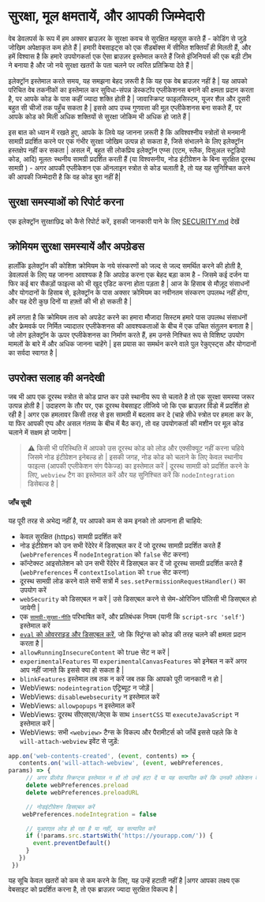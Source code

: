 # सुरक्षा, मूल क्षमतायें, और आपकी जिम्मेदारी

वेब डेवलपर्स के रूप में हम अक्सर ब्राउज़र के सुरक्षा कवच से सुरक्षित महसूस करते हैं - कोडिंग से जुड़े जोखिम अपेक्षाकृत कम होते हैं | हमारी वेबसाइट्स को एक सैंडबॉक्स में सीमित शक्तियाँ ही मिलती हैं, और हमें विश्वास है कि हमारे उपयोगकर्ता एक ऐसा ब्राउज़र इस्तेमाल करते हैं जिसे इंजिनियर्स की एक बड़ी टीम ने बनाया है और जो नये सुरक्षा खतरों के पता चलने पर त्वरित प्रतिक्रिया देते हैं |

इलेक्ट्रॉन इस्तेमाल करते समय, यह समझना बेहद ज़रूरी है कि यह एक वेब ब्राउज़र नहीं है | यह आपको परिचित वेब तकनीकों का इस्तेमाल कर सुविधा-संपन्न डेस्कटॉप एप्लीकेशनस बनाने की क्षमता प्रदान करता है, पर आपके कोड के पास कहीं ज्यादा शक्ति होती है | जावास्क्रिप्ट फाइलसिस्टम, यूजर शैल और दूसरी बहुत सी चीजों तक पहुँच सकता है | इससे आप उच्च गुणवत्ता की मूल एप्लीकेशनस बना सकते हैं, पर आपके कोड को मिली अधिक शक्तियों से सुरक्षा जोकिम भी अधिक हो जाते हैं |

इस बात को ध्यान में रखते हुए, आपके के लिये यह जानना ज़रूरी है कि अविश्वश्नीय स्त्रोतों से मनमानी सामग्री प्रदर्शित करने पर एक गंभीर सुरक्षा जोखिम उत्पन्न हो सकता है, जिसे संभालने के लिए इलेक्ट्रॉन हस्तक्षेप नहीं कर सकता | असल में, बहुत सी लोकप्रिय इलेक्ट्रॉन एप्प्स (एटम, स्लैक, विसुअल स्टूडियो कोड, आदि) मूलतः स्थनीय सामग्री प्रदर्शित करती हैं (या विश्वसनीय, नोड इंटीग्रेशन के बिना सुरक्षित दूरस्थ सामग्री ) - अगर आपकी एप्लीकेशन एक ऑनलाइन स्त्रोत से कोड चलाती है, तो यह यह सुनिश्चित करने की आपकी जिम्मेदारी है कि वह कोड बुरा नहीं है|

## सुरक्षा समस्याओं को रिपोर्ट करना

एक इलेक्ट्रॉन सुरक्षाछिद्र को कैसे रिपोर्ट करें, इसकी जानकारी पाने के लिए [SECURITY.md](https://github.com/electron/electron/tree/master/SECURITY.md) देखें

## क्रोमियम सुरक्षा समस्यायें और अपग्रेडस

हालाँकि इलेक्ट्रॉन की कोशिश क्रोमियम के नये संस्करणों को जल्द से जल्द समर्थित करने की होती है, डेवलपर्स के लिए यह जानना आवश्यक है कि अपग्रेड करना एक बेहद बड़ा काम है - जिसमे कई दर्जन या फिर कई बार सैकड़ों फाइल्स को भी खुद एडिट करना होता पड़ता है | आज के हिसाब से मौज़ूद संसाधनों और योगदानों के हिसाब से, इलेक्ट्रॉन के पास अक्सर क्रोमियम का नवीनतम संस्करण उपलब्ध नहीं होगा, और यह देरी कुछ दिनों या हफ़्तों की भी हो सकती है |

हमें लगता है कि क्रोमियम तत्व को अपडेट करने का हमारा मौजादा सिस्टम हमारे पास उपलब्ध संसाधनों और फ्रेमवर्क पर निर्मित ज्यादातर एप्लीकेशनस की आवश्यकताओं के बीच में एक उचित संतुलन बनाता है | जो लोग इलेक्ट्रॉन के ऊपर एप्लीकेशनस का निर्माण करते हैं, हम उनसे निश्चित रूप से विशिष्ट उपयोग मामलों के बारे में और अधिक जानना चाहेंगे | इस प्रयास का समर्थन करने वाले पुल रेकुएस्ट्स और योगदानों का सर्वदा स्वागत है |

## उपरोक्त सलाह की अनदेखी

जब भी आप एक दूरस्थ स्त्रोत से कोड प्राप्त कर उसे स्थानीय रूप से चलाते है तो एक सुरक्षा समस्या जरूर उत्पन्न होती है | उदाहरण के तौर पर, एक दूरस्थ वेबसाइट लीजिये जो कि एक ब्राउज़र विंडो में प्रदर्शित हो रही है | अगर एक हमलावर किसी तरह से इस सामग्री में बदलाव कर दे (चाहे सीधे स्त्रोत पर हमला कर के, या फिर आपकी एप्प और असल गंतव्य के बीच में बैठ कर), तो वह उपयोगकर्ता की मशीन पर मूल कोड चलाने में सक्षम हो जायेगा |

> :warning: किसी भी परिस्थिति में आपको उस दूरस्थ कोड को लोड और एक्सीक्यूट नहीं करना चहिये जिसमे नोड इंटीग्रेशन इनेबल्ड हो | इसकी जगह, नोड कोड को चलाने के लिए केवल स्थानीय फाइल्स (आपकी एप्लीकेशन संग पैकेज्ड) का इस्तेमाल करें | दूरस्थ सामग्री को प्रदर्शित करने के लिए, `webview` टैग का इस्तेमाल करें और यह सुनिश्चित करें कि `nodeIntegration` डिसेबल्ड है |

#### जाँच सूची

यह पूरी तरह से अभेद्य नहीं है, पर आपको कम से कम इनको तो अपनाना ही चाहिये:

* केवल सुरक्षित (https) सामग्री प्रदर्शित करें
* नोड इंटीग्रेशन को उन सभी रेंदेरेर में डिसएबल कर दें जो दूरस्थ सामग्री प्रदर्शित करते हैं (`webPreferences` में `nodeIntegration` को `false` सेट करना)
* कॉन्टेक्स्ट आइसोलेशन को उन सभी रेंदेरेर में डिसएबल कर दें जो दूरस्थ सामग्री प्रदर्शित करते हैं (`webPreferences` में `contextIsolation` को `true` सेट करना)
* दूरस्थ सामग्री लोड करने वाले सभी सत्रों में `ses.setPermissionRequestHandler()` का उपयोग करें
* `webSecurity` को डिसएबल न करें | उसे डिसएबल करने से सेम-ओरिजिन पॉलिसी भी डिसएबल हो जायेगी |
* एक [`सामग्री-सुरक्षा-नीति`](http://www.html5rocks.com/en/tutorials/security/content-security-policy/) परिभाषित करें, और प्रतिबंधक नियम (यानी कि `script-src 'self'`) इस्तेमाल करें
* [`eval` को ओवरराइड और डिसएबल करें](https://github.com/nylas/N1/blob/0abc5d5defcdb057120d726b271933425b75b415/static/index.js#L6-L8), जो कि स्ट्रिंग्स को कोड की तरह चलने की क्षमता प्रदान करता है |
* `allowRunningInsecureContent` को true सेट न करें |
* `experimentalFeatures` या `experimentalCanvasFeatures` को इनेबल न करें अगर आप नहीं जानते कि इससे क्या हो सकता है |
* `blinkFeatures` इस्तेमाल तब तक न करें जब तक कि आपको पूरी जानकारी न हो |
* WebViews: `nodeintegration` एट्रिब्यूट न जोड़ें |
* WebViews: `disablewebsecurity` न इस्तेमाल करें
* WebViews: `allowpopups` न इस्तेमाल करें
* WebViews: दूरस्थ सीएसएस/जेएस के साथ `insertCSS` या `executeJavaScript` न इस्तेमाल करें |
* WebViews: सभी `<webview>` टैग्स के विकल्प और पैरामीटर्स को जाँचें इससे पहले कि वे `will-attach-webview` इवेंट से जुड़ें:

```js
app.on('web-contents-created', (event, contents) => {
   contents.on('will-attach-webview', (event, webPreferences,
params) => {
     // अगर प्रीलोड स्क्रिप्ट्स इस्तेमाल न हों तो उन्हें हटा दें या यह सत्यापित करें कि उनकी लोकेशन वैध है
     delete webPreferences.preload
     delete webPreferences.preloadURL

     // नोडइंटीग्रेशन डिसएबल करें
    webPreferences.nodeIntegration = false

     // यूआरएल लोड हो रहा है या नहीं, यह सत्यापित करें
     if (!params.src.startsWith('https://yourapp.com/')) {
       event.preventDefault()
     }
   })
 })
```

यह सूचि केवल खतरों को कम से कम करने के लिए, यह उन्हें हटाती नहीं है |अगर आपका लक्ष्य एक वेबसाइट को प्रदर्शित करना है, तो एक ब्राउज़र ज्यादा सुरक्षित विकल्प है |
